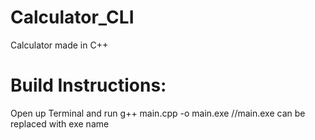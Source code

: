 # Calculator_CLI
Calculator made in C++
# Build Instructions:
Open up Terminal and run
g++ main.cpp -o main.exe //main.exe can be replaced with exe name
